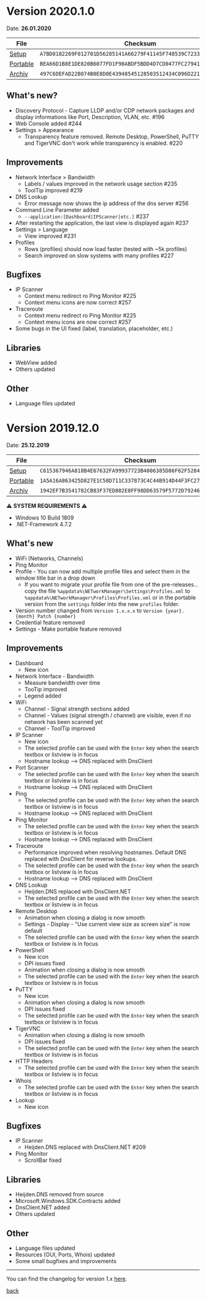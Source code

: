 # Version 2020.1.0
Date: **26.01.2020**

| File | Checksum
|---|---|
|[Setup](https://github.com/BornToBeRoot/NETworkManager/releases/download/2020.1.0/NETworkManager_2020.1.0_Setup.exe)| `A7BD0182269F012701D56285141A66279F41145F748539C7233C3129BE3765CB` |
|[Portable](https://github.com/BornToBeRoot/NETworkManager/releases/download/2020.1.0/NETworkManager_2020.1.0_Portable.zip)| `BEA66D1B8E1DE820B6077FD1F98ABDF5BDD4D7CD0477FC27941EFED326DCCEAD` |
|[Archiv](https://github.com/BornToBeRoot/NETworkManager/releases/download/2020.1.0/NETworkManager_2020.1.0_Archiv.zip)| `497C6DEFAD22B074B0E8D0E43948545128503512434C096D221D2978B1344F91` |

## What's new?
- Discovery Protocol - Capture LLDP and/or CDP network packages and display informations like Port, Description, VLAN, etc. #196
- Web Console added #244
- Settings > Appearance 
  - Transparency feature removed. Remote Desktop, PowerShell, PuTTY and TigerVNC don't work while transparency is enabled. #220

## Improvements
- Network Interface > Bandwidth
  - Labels / values improved in the network usage section #235
  - ToolTip improved #219
- DNS Lookup
  - Error message now shows the ip address of the dns server #256 
- Command Line Parameter added
  - `--application:[Dashboard|IPScanner|etc.]` #237
- After restarting the application, the last view is displayed again #237
- Settings > Language
  - View improved #231
- Profiles
  - Rows (profiles) should now load faster (tested with ~5k profiles)
  - Search improved on slow systems with many profiles #227

## Bugfixes
- IP Scanner
  - Context menu redirect ro Ping Monitor #225 
  - Context menu icons are now correct #257
- Traceroute
  - Context menu redirect ro Ping Monitor #225  
  - Context menu icons are now correct #257
- Some bugs in the UI fixed (label, translation, placeholder, etc.) 

## Libraries
  - WebView added
  - Others updated

## Other
  - Language files updated

# Version 2019.12.0
Date: **25.12.2019**

| File | Checksum
|---|---|
|[Setup](https://github.com/BornToBeRoot/NETworkManager/releases/download/2019.12.0/NETworkManager_2019.12.0_Setup.exe)| `C615367946A818B4E67632FA99937723B4006385D86F62F52842709DC35CBA1F` |
|[Portable](https://github.com/BornToBeRoot/NETworkManager/releases/download/2019.12.0/NETworkManager_2019.12.0_Portable.zip)| `1A5A16A863425D827E1C58D711C337873C4C44B914D44F3FC27E327043597078` |
|[Archiv](https://github.com/BornToBeRoot/NETworkManager/releases/download/2019.12.0/NETworkManager_2019.12.0_Archiv.zip)| `1942EF7B3541782CB83F37ED802E8FF98DD63579F5772D792462EACF82BE7E72` |

⚠️  **SYSTEM REQUIREMENTS** ⚠️ 
- Windows 10 Build 1809 
- .NET-Framework 4.7.2

## What's new

- WiFi (Networks, Channels)
- Ping Monitor
- Profile - You can now add multiple profile files and select them in the window title bar in a drop down
   - If you want to migrate your profile file from one of the pre-releases... copy the file `%appdata%\NETworkManager\Settings\Profiles.xml` to `%appdata%\NETworkManager\Profiles\Profiles.xml` or in the portable version from the `settings` folder into the new `profiles` folder.
- Version number changed from `Version 1.x.x.x` to `Version {year}.{month} Patch {number}`
- Credential feature removed
- Settings - Make portable feature removed

## Improvements
- Dashboard
  - New icon
- Network Interface - Bandwidth
  - Measure bandwidth over time
  - TooTip improved
  - Legend added
- WiFi
  - Channel - Signal strength sections added
  - Channel - Values (signal strength / channel) are visible, even if no network has been scanned yet
  - Channel - ToolTip improved
- IP Scanner 
  - New icon
  - The selected profile can be used with the `Enter` key when the search textbox or listview is in focus
  - Hostname lookup --> DNS replaced with DnsClient
- Port Scanner 
  - The selected profile can be used with the `Enter` key when the search textbox or listview is in focus
  - Hostname lookup --> DNS replaced with DnsClient
- Ping
  - The selected profile can be used with the `Enter` key when the search textbox or listview is in focus
  - Hostname lookup --> DNS replaced with DnsClient
- Ping Monitor
  - The selected profile can be used with the `Enter` key when the search textbox or listview is in focus
  - Hostname lookup --> DNS replaced with DnsClient
- Traceroute
  - Performance improved when resolving hostnames. Default DNS replaced with DnsClient for reverse lookups.
  - The selected profile can be used with the `Enter` key when the search textbox or listview is in focus
  - Hostname lookup --> DNS replaced with DnsClient
- DNS Lookup
  - Heijden.DNS replaced with DnsClient.NET
  - The selected profile can be used with the `Enter` key when the search textbox or listview is in focus
- Remote Desktop
  - Animation when closing a dialog is now smooth
  - Settings - Display - "Use current view size as screen size" is now default
  - The selected profile can be used with the `Enter` key when the search textbox or listview is in focus
- PowerShell
  - New icon
  - DPI issues fixed
  - Animation when closing a dialog is now smooth
  - The selected profile can be used with the `Enter` key when the search textbox or listview is in focus
- PuTTY
  - New icon
  - Animation when closing a dialog is now smooth
  - DPI issues fixed
  - The selected profile can be used with the `Enter` key when the search textbox or listview is in focus
- TigerVNC
  - Animation when closing a dialog is now smooth
  - DPI issues fixed
  - The selected profile can be used with the `Enter` key when the search textbox or listview is in focus
- HTTP Headers
  - The selected profile can be used with the `Enter` key when the search textbox or listview is in focus
- Whois
  - The selected profile can be used with the `Enter` key when the search textbox or listview is in focus
- Lookup
  - New icon

## Bugfixes
- IP Scanner
  - Heijden.DNS replaced with DnsClient.NET #209
- Ping Monitor
  - ScrollBar fixed

## Libraries
  - Heijden.DNS removed from source
  - Microsoft.Windows.SDK.Contracts added
  - DnsClient.NET added
  - Others updated

## Other
  - Language files updated
  - Resources (OUI, Ports, Whois) updated
  - Some small bugfixes and improvements

---

You can find the changelog for version 1.x [here](Changelog_v1.md).

[back](../README.md)